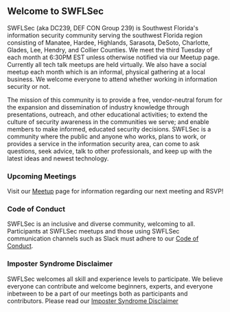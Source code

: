 ## Welcome to SWFLSec

SWFLSec (aka DC239, DEF CON Group 239) is Southwest Florida's information security community serving the southwest Florida region consisting of Manatee, Hardee, Highlands, Sarasota, DeSoto, Charlotte, Glades, Lee, Hendry, and Collier Counties. We meet the third Tuesday of each month at 6:30PM EST unless otherwise notified via our Meetup page.  Currently all tech talk meetups are held virtually. We also have a social meetup each month which is an informal, physical gathering at a local business. We welcome everyone to attend whether working in information security or not.

The mission of this community is to provide a free, vendor-neutral forum for the expansion and dissemination of industry knowledge through presentations, outreach, and other educational activities; to extend the culture of security awareness in the communities we serve; and enable members to make informed, educated security decisions. SWFLSec is a community where the public and anyone who works, plans to work, or provides a service in the information security area, can come to ask questions, seek advice, talk to other professionals, and keep up with the latest ideas and newest technology.

<!-- YzVmDnHkYzxmE2WbRFctTaIbRyMtTaAbRyYtTdEbRvUtTKEbRyYtTKAbRFctTUMbRSMtTKAbRvUtTaAbR2C= -->

### Upcoming Meetings

Visit our [Meetup](https://www.meetup.com/SWFLSec-Southwest-Florida-Infosec-Meetup/) page for information regarding our next meeting and RSVP! 

### Code of Conduct

SWFLSec is an inclusive and diverse community, welcoming to all. Participants at SWFLSec meetups and those using SWFLSec communication channels such as Slack must adhere to our [Code of Conduct](coc.html).

### Imposter Syndrome Disclaimer

SWFLSec welcomes all skill and experience levels to participate. We believe everyone can contribute and welcome beginners, experts, and everyone inbetween to be a part of our meetings both as participants and contributors. Please read our [Imposter Syndrome Disclaimer](impostersyndrome.html)
